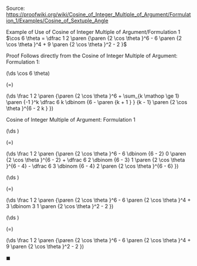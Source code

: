 # 

Source: https://proofwiki.org/wiki/Cosine_of_Integer_Multiple_of_Argument/Formulation_1/Examples/Cosine_of_Sextuple_Angle

Example of Use of Cosine of Integer Multiple of Argument/Formulation 1
$\cos 6 \theta = \dfrac 1 2 \paren {\paren {2 \cos \theta }^6 - 6 \paren {2 \cos \theta }^4 + 9 \paren {2 \cos \theta }^2 - 2 }$


Proof
Follows directly from the Cosine of Integer Multiple of Argument: Formulation 1:














\(\ds \cos 6 \theta\)

\(=\)







\(\ds \frac 1 2 \paren {\paren {2 \cos \theta }^6 + \sum_{k \mathop \ge 1} \paren {-1 }^k \dfrac 6 k \dbinom {6 - \paren {k + 1 } } {k - 1} \paren {2 \cos \theta }^{6 - 2 k } }\)





Cosine of Integer Multiple of Argument: Formulation 1














\(\ds \)

\(=\)







\(\ds \frac 1 2 \paren {\paren {2 \cos \theta }^6 - 6 \dbinom {6 - 2} 0 \paren {2 \cos \theta }^{6 - 2} + \dfrac 6 2 \dbinom {6 - 3} 1 \paren {2 \cos \theta }^{6 - 4} - \dfrac 6 3 \dbinom {6 - 4} 2 \paren {2 \cos \theta }^{6 - 6} }\)




















\(\ds \)

\(=\)







\(\ds \frac 1 2 \paren {\paren {2 \cos \theta }^6 - 6 \paren {2 \cos \theta }^4 + 3 \dbinom 3 1 \paren {2 \cos \theta }^2 - 2 }\)




















\(\ds \)

\(=\)







\(\ds \frac 1 2 \paren {\paren {2 \cos \theta }^6 - 6 \paren {2 \cos \theta }^4 + 9 \paren {2 \cos \theta }^2 - 2 }\)









$\blacksquare$





